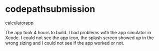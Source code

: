 # codepathsubmission
calculatorapp

The app took 4 hours to build.
I had problems with the app simulator in Xcode. I could not see the app icon, the splash screen showed up in the wrong sizing and I could not see if the app worked or not.


